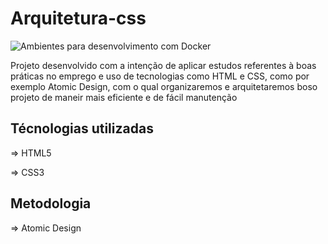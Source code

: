 <h1>Arquitetura-css</h1>
 <img alt="Ambientes para desenvolvimento com Docker" title="Meus Ambientes Com Docker" src="https://www.google.com/imgres?imgurl=https%3A%2F%2Ftolustar.com%2Fwp-content%2Fuploads%2F2020%2F02%2FFront-end-Development.jpeg&imgrefurl=https%3A%2F%2Ftolustar.com%2Fsteps-to-become-a-front-end-developer%2F&tbnid=-UQ4VoWR8na39M&vet=10CBEQxiAoA2oXChMI2KHoiumn9wIVAAAAAB0AAAAAEAc..i&docid=sjs--ezDzwmuCM&w=750&h=422&itg=1&q=imagens%20front%20end&client=ubuntu&ved=0CBEQxiAoA2oXChMI2KHoiumn9wIVAAAAAB0AAAAAEAc" />
<p>Projeto desenvolvido com a intenção de aplicar estudos referentes à boas práticas no emprego e uso de tecnologias como HTML e CSS, como por exemplo Atomic Design, com o qual organizaremos e arquitetaremos boso projeto de maneir mais eficiente e de fácil manutenção</p>

<h2>Técnologias utilizadas</h2>
<p>=> HTML5</p>
<p>=> CSS3</p>

<h2>Metodologia</h2>
<p>=> Atomic Design</p>